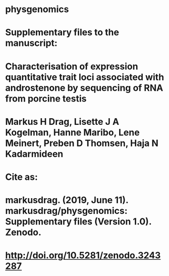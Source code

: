 # physgenomics
# Supplementary files to the manuscript:
# Characterisation of expression quantitative trait loci associated with androstenone by sequencing of RNA from porcine testis
# Markus H Drag, Lisette J A Kogelman, Hanne Maribo, Lene Meinert, Preben D Thomsen, Haja N Kadarmideen

# Cite as: 
# markusdrag. (2019, June 11). markusdrag/physgenomics: Supplementary files (Version 1.0). Zenodo. 
# http://doi.org/10.5281/zenodo.3243287
